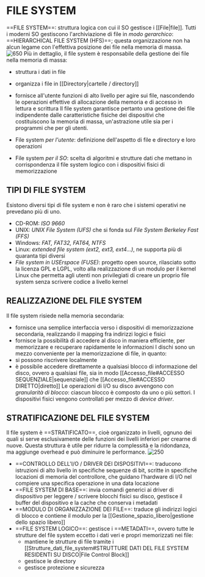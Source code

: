 # FILE SYSTEM
==FILE SYSTEM==: struttura logica con cui il SO gestisce i [[File|file]].
Tutti i moderni SO gestiscono l'archiviazione di file in _modo gerarchico_: ==HIERARCHICAL FILE SYSTEM (HFS)==; questa organizzazione non ha alcun legame con l'effettiva posizione dei file nella memoria di massa.
![650](file_system.png)
Più in dettaglio, il file system è responsabile della gestione dei file nella memoria di massa:
- struttura i dati in file
- organizza i file in [[Directory|cartelle / directory]]
- fornisce all'utente funzioni di alto livello per agire sui file, nascondendo le operazioni effettive di allocazione della memoria e di accesso in lettura e scrittura
Il file system garantisce pertanto una gestione dei file indipendente dalle caratteristiche fisiche dei dispositivi che costituiscono la memoria di massa, un'astrazione utile sia per i programmi che per gli utenti.

- File system _per l'utente_: definizione dell'aspetto di file e directory e loro operazioni
- File system _per il SO_: scelta di algoritmi e strutture dati che mettano in corrispondenza il file system logico con i dispositivi fisici di memorizzazione 

## TIPI DI FILE SYSTEM
Esistono diversi tipi di file system e non è raro che i sistemi operativi ne prevedano più di uno.
- CD-ROM: _ISO 9660_
- UNIX: _UNIX File System (UFS)_ che si fonda sul _File System Berkeley Fast (FFS)_
- Windows: _FAT, FAT32, FAT64, NTFS_
- Linux: _extended file system (ext2, ext3, ext4...)_, ne supporta più di quaranta tipi diversi
- _File system in USErspace (FUSE)_: progetto open source, rilasciato sotto la licenza GPL e LGPL, volto alla realizzazione di un modulo per il kernel Linux che permetta agli utenti non privilegiati di creare un proprio file system senza scrivere codice a livello kernel

## REALIZZAZIONE DEL FILE SYSTEM
Il file system risiede nella memoria secondaria:
- fornisce una semplice interfaccia verso i dispositivi di memorizzazione secondaria, realizzando il mapping fra indirizzi logici e fisici
- fornisce la possibilità di accedere al disco in maniera efficiente, per memorizzare e recuperare rapidamente le informazioni
I dischi sono un mezzo conveniente per la memorizzazione di file, in quanto:
- si possono riscrivere localmente
- è possibile accedere direttamente a qualsiasi blocco di informazione del disco, ovvero a qualsiasi file, sia in modo [[Accesso_file#ACCESSO SEQUENZIALE|sequenziale]] che [[Accesso_file#ACCESSO DIRETTO|diretto]]
Le operazioni di I/O su disco avvengono con _granularità di blocco_: ciascun blocco è composto da uno o più settori. I dispositivi fisici vengono controllati per mezzo di _device driver_.

## STRATIFICAZIONE DEL FILE SYSTEM
Il file system è ==STRATIFICATO==, cioè organizzato in livelli, ognuno dei quali si serve esclusivamente delle funzioni dei livelli inferiori per crearne di nuove. Questa struttura è utile per ridurre la complessità e la ridondanza, ma aggiunge overhead e può diminuire le performance.
![250](file_system_strati.png)
- ==CONTROLLO DELL'I/O / DRIVER DEI DISPOSITIVI==: traducono istruzioni di alto livello in specifiche sequenze di bit, scritte in specifiche locazioni di memoria del controllore, che guidano l'hardware di I/O nel compiere una specifica operazione in una data locazione
- ==FILE SYSTEM DI BASE==: invia comandi generici ai driver di dispositivo per leggere / scrivere blocchi fisici su disco, gestisce il buffer del dispositivo e la cache che conserva i metadati
- ==MODULO DI ORGANIZZAZIONE DEI FILE==: traduce gli indirizzi logici di blocco e contiene il modulo per la [[Gestione_spazio_libero|gestione dello spazio libero]]
- ==FILE SYSTEM LOGICO==: gestisce i ==METADATI==, ovvero tutte le strutture del file system eccetto i dati veri e propri memorizzati nei file:
	- mantiene le strutture di file tramite i [[Strutture_dati_file_system#STRUTTURE DATI DEL FILE SYSTEM RESIDENTI SU DISCO|File Control Block]]
	- gestisce le directory
	- gestisce protezione e sicurezza

